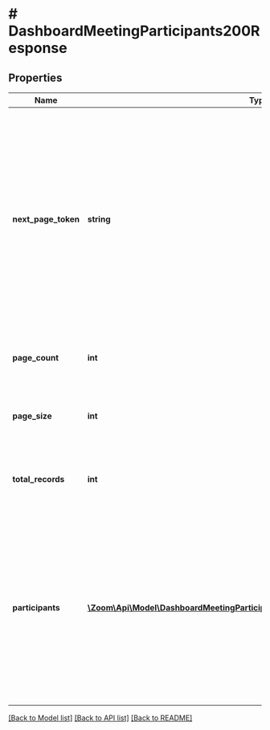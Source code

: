 # # DashboardMeetingParticipants200Response

## Properties

Name | Type | Description | Notes
------------ | ------------- | ------------- | -------------
**next_page_token** | **string** | The next page token is used to paginate through large result sets. A next page token will be returned whenever the set of available results exceeds the current page size. The expiration period for this token is 15 minutes. | [optional]
**page_count** | **int** | The number of pages returned for the request made. | [optional]
**page_size** | **int** | The number of records returned within a single API call. | [optional] [default to 30]
**total_records** | **int** | The number of all records available across pages. | [optional]
**participants** | [**\Zoom\Api\Model\DashboardMeetingParticipants200ResponseAllOfParticipantsInner[]**](DashboardMeetingParticipants200ResponseAllOfParticipantsInner.md) | Information about the meeting participants. If a participant left a meeting and rejoined the same meeting, their information will appear as many times as they joined the meeting. | [optional]

[[Back to Model list]](../../README.md#models) [[Back to API list]](../../README.md#endpoints) [[Back to README]](../../README.md)
